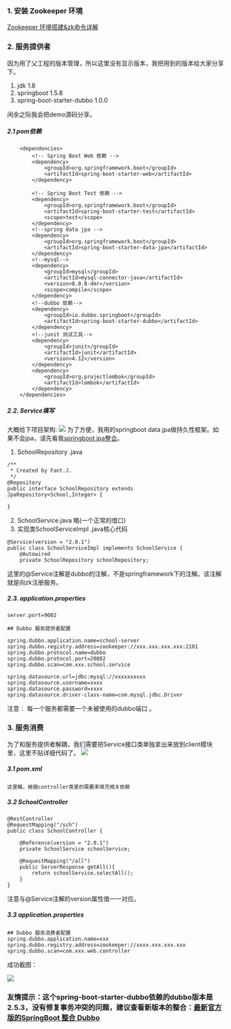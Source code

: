 ### 1. 安装 Zookeeper 环境
[Zookeeper 环境搭建&zk命令详解](https://www.jianshu.com/p/c984e5b4dc02)

### 2. 服务提供者

因为用了父工程的版本管理，所以这里没有显示版本，我把用到的版本给大家分享下。

1. jdk 1.8
2. springboot 1.5.8
3. spring-boot-starter-dubbo 1.0.0

闲余之际我会把demo源码分享。

##### 2.1 pom依赖
```
    <dependencies>
        <!-- Spring Boot Web 依赖 -->
        <dependency>
            <groupId>org.springframework.boot</groupId>
            <artifactId>spring-boot-starter-web</artifactId>
        </dependency>

        <!-- Spring Boot Test 依赖 -->
        <dependency>
            <groupId>org.springframework.boot</groupId>
            <artifactId>spring-boot-starter-test</artifactId>
            <scope>test</scope>
        </dependency>
        <!--spring data jpa -->
        <dependency>
            <groupId>org.springframework.boot</groupId>
            <artifactId>spring-boot-starter-data-jpa</artifactId>
        </dependency>
        <!--mysql-->
        <dependency>
            <groupId>mysql</groupId>
            <artifactId>mysql-connector-java</artifactId>
            <version>8.0.8-dmr</version>
            <scope>compile</scope>
        </dependency>
        <!--dubbo 依赖-->
        <dependency>
            <groupId>io.dubbo.springboot</groupId>
            <artifactId>spring-boot-starter-dubbo</artifactId>
        </dependency>
        <!--junit 测试工具-->
        <dependency>
            <groupId>junit</groupId>
            <artifactId>junit</artifactId>
            <version>4.12</version>
        </dependency>
        <dependency>
            <groupId>org.projectlombok</groupId>
            <artifactId>lombok</artifactId>
        </dependency>
    </dependencies>

```
##### 2.2. Service填写
大概给下项目架构:
![](https://upload-images.jianshu.io/upload_images/5786888-a05bc3bb67e3a211.png?imageMogr2/auto-orient/strip%7CimageView2/2/w/1240)
为了方便，我用的springboot data jpa做持久性框架。如果不会jpa，请先看我[springboot jpa整合](https://www.jianshu.com/p/3b31270a44b1)。
1. SchoolRepository .java
```
/**
 * Created by Fant.J.
 */
@Repository
public interface SchoolRepository extends JpaRepository<School,Integer> {

}
```
2. SchoolService.java 略(一个正常的借口)
3. 实现类SchoolServiceImpl .java核心代码
```
@Service(version = "2.0.1")
public class SchoolServiceImpl implements SchoolService {
    @Autowired
    private SchoolRepository schoolRepository;

```
这里的@Service注解是dubbo的注解，不是springframework下的注解。该注解就是向zk注册服务。
##### 2.3. application.properties
```
server.port=9002

## Dubbo 服务提供者配置

spring.dubbo.application.name=school-server
spring.dubbo.registry.address=zookeeper://xxx.xxx.xxx.xxx:2181
spring.dubbo.protocol.name=dubbo
spring.dubbo.protocol.port=20882
spring.dubbo.scan=com.xxx.school.service

spring.datasource.url=jdbc:mysql://xxxxxxxxxx
spring.datasource.username=xxxx
spring.datasource.password=xxxx
spring.datasource.driver-class-name=com.mysql.jdbc.Driver
```
注意： 每一个服务都需要一个未被使用的dubbo端口 。
### 3. 服务消费
为了和服务提供者解耦，我们需要把Service接口类单独拿出来放到client模块里，这里不贴详细代码了。
![](https://upload-images.jianshu.io/upload_images/5786888-a4bca55f35dceb46.png?imageMogr2/auto-orient/strip%7CimageView2/2/w/1240)

##### 3.1 pom.xml
```
这里略，根据controller类里的需要来填充相关依赖
```
##### 3.2 SchoolController
```
@RestController
@RequestMapping("/sch")
public class SchoolController {

    @Reference(version = "2.0.1")
    private SchoolService schoolService;

    @RequestMapping("/all")
    public ServerResponse getAll(){
        return schoolService.selectAll();
    }
}
```
注意与@Service注解的version属性值一一对应。
##### 3.3 application.properties
```
## Dubbo 服务消费者配置
spring.dubbo.application.name=xxx
spring.dubbo.registry.address=zookeeper://xxxx.xxx.xxx.xxx
spring.dubbo.scan=com.xxx.web.controller
```

成功截图：

![](https://upload-images.jianshu.io/upload_images/5786888-67aa4b93fba140f5.png?imageMogr2/auto-orient/strip%7CimageView2/2/w/1240)

### 友情提示：这个spring-boot-starter-dubbo依赖的dubbo版本是2.5.3，没有修复事务冲突的问题，建议查看新版本的整合：[最新官方版的SpringBoot 整合 Dubbo](https://www.jianshu.com/p/b462b8cb99ce)

